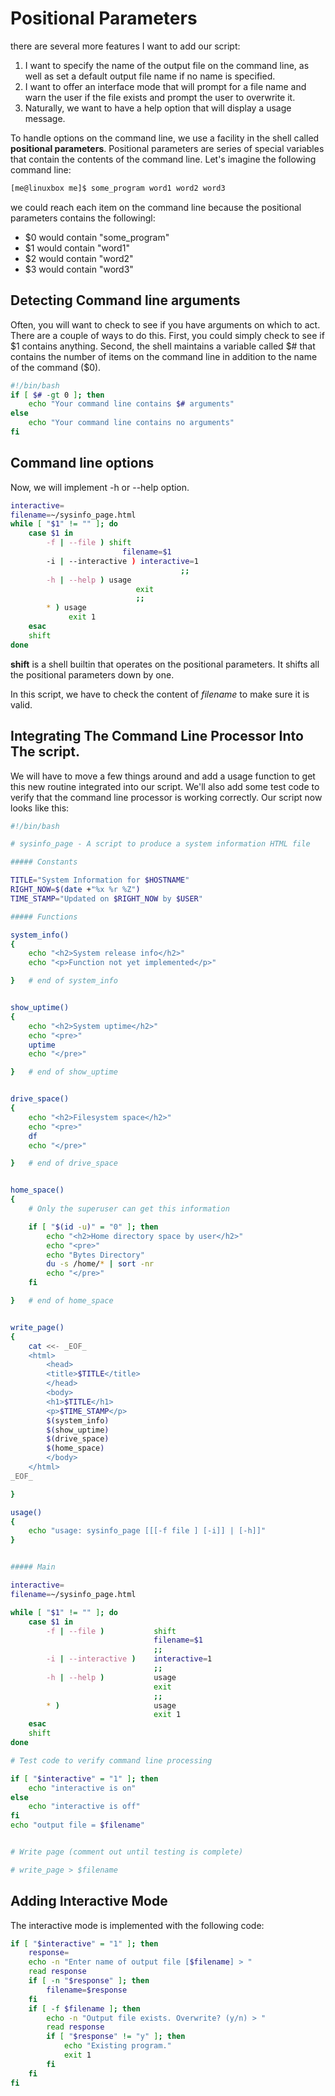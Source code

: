 # Positional Parameters
there are several more features I want to add our script:

1. I want to specify the name of the output file on the command line, as well as set a default output file name if no name is specified.
2. I want to offer an interface mode that will prompt for a file name and warn the user if the file exists and prompt the user to overwrite it.
3. Naturally, we want to have a help option that will display a usage message.

To handle options on the command line, we use a facility in the shell called **positional parameters**. Positional parameters are series of special variables that contain the contents of the command line. 
Let's imagine the following command line:
```bash
[me@linuxbox me]$ some_program word1 word2 word3
```
we could reach each item on the command line because the positional parameters contains the followingl:
- $0 would contain "some_program"
- $1 would contain "word1"
- $2 would contain "word2"
- $3 would contain "word3"

## Detecting Command line arguments
Often, you will want to check to see if you have arguments on which to act. There are a couple of ways to do this. First, you could simply check to see if $1 contains anything. Second, the shell maintains a variable called $# that contains the number of items on the command line in addition to the name of the command ($0).
```bash
#!/bin/bash
if [ $# -gt 0 ]; then
	echo "Your command line contains $# arguments"
else
	echo "Your command line contains no arguments"
fi
```

## Command line options
Now, we will implement -h or --help option.
```bash
interactive=
filename=~/sysinfo_page.html
while [ "$1" != "" ]; do
	case $1 in
		-f | --file ) shift
						 filename=$1
		-i | --interactive ) interactive=1
									  ;;
		-h | --help ) usage
							exit
							;;
		* ) usage
			 exit 1
	esac
	shift
done
```
**shift** is a shell builtin that operates on the positional parameters. It shifts all the positional parameters down by one.

In this script, we have to check the content of *filename* to make sure it is valid.

## Integrating The Command Line Processor Into The script.
We will have to move a few things around and add a usage function to get this new routine integrated into our script. We'll also add some test code to verify that the command line processor is working correctly. Our script now looks like this:
```bash
#!/bin/bash

# sysinfo_page - A script to produce a system information HTML file

##### Constants

TITLE="System Information for $HOSTNAME"
RIGHT_NOW=$(date +"%x %r %Z")
TIME_STAMP="Updated on $RIGHT_NOW by $USER"

##### Functions

system_info()
{
    echo "<h2>System release info</h2>"
    echo "<p>Function not yet implemented</p>"

}   # end of system_info


show_uptime()
{
    echo "<h2>System uptime</h2>"
    echo "<pre>"
    uptime
    echo "</pre>"

}   # end of show_uptime


drive_space()
{
    echo "<h2>Filesystem space</h2>"
    echo "<pre>"
    df
    echo "</pre>"

}   # end of drive_space


home_space()
{
    # Only the superuser can get this information

    if [ "$(id -u)" = "0" ]; then
        echo "<h2>Home directory space by user</h2>"
        echo "<pre>"
        echo "Bytes Directory"
        du -s /home/* | sort -nr
        echo "</pre>"
    fi

}   # end of home_space


write_page()
{
    cat <<- _EOF_
    <html>
        <head>
        <title>$TITLE</title>
        </head>
        <body>
        <h1>$TITLE</h1>
        <p>$TIME_STAMP</p>
        $(system_info)
        $(show_uptime)
        $(drive_space)
        $(home_space)
        </body>
    </html>
_EOF_

}

usage()
{
    echo "usage: sysinfo_page [[[-f file ] [-i]] | [-h]]"
}


##### Main

interactive=
filename=~/sysinfo_page.html

while [ "$1" != "" ]; do
    case $1 in
        -f | --file )           shift
                                filename=$1
                                ;;
        -i | --interactive )    interactive=1
                                ;;
        -h | --help )           usage
                                exit
                                ;;
        * )                     usage
                                exit 1
    esac
    shift
done

# Test code to verify command line processing

if [ "$interactive" = "1" ]; then
	echo "interactive is on"
else
	echo "interactive is off"
fi
echo "output file = $filename"


# Write page (comment out until testing is complete)

# write_page > $filename
```

## Adding Interactive Mode
The interactive mode is implemented with the following code:
```bash
if [ "$interactive" = "1" ]; then
	response=
	echo -n "Enter name of output file [$filename] > "
	read response
	if [ -n "$response" ]; then
		filename=$response
	fi
	if [ -f $filename ]; then
		echo -n "Output file exists. Overwrite? (y/n) > "
		read response
		if [ "$response" != "y" ]; then
			echo "Existing program."
			exit 1
		fi
	fi
fi
```


<!--stackedit_data:
eyJoaXN0b3J5IjpbMzg3NjUwNzQ3XX0=
-->